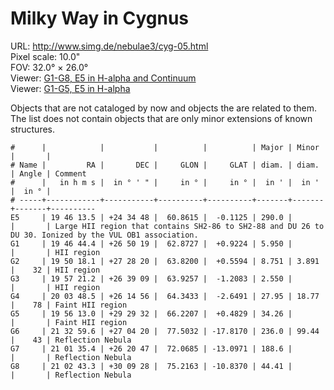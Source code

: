 # Milky Way in Cygnus

URL: <http://www.simg.de/nebulae3/cyg-05.html>   
Pixel scale: 10.0"  
FOV: 32.0° × 26.0°  
Viewer: [G1-G8, E5 in H-alpha and Continuum](http://www.simg.de/nebulae3/cyg-05-hbr.vhtml?nav=0&tbl=1&uo=~3%22E5%22%2C296.5561%2C24.5799%2C290.000%2C%22Large%20HII%20region%20that%20contains%20SH2-86%20to%20SH2-88%20and%20DU%2026%20to%20DU%2030.%20Ionized%20by%20the%20VUL%20OB1%20association.%22~4%2C~3%22G1%22%2C296.6851%2C26.8387%2C5.950%2C%22HII%20region%22~4%2C~3%22G2%22%2C297.5756%2C27.4721%2C8.751%2C3.891%2C32%2C%22HII%20region%22~4%2C~3%22G3%22%2C299.3384%2C26.6525%2C2.550%2C%22HII%20region%22~4%2C~3%22G4%22%2C300.9521%2C26.2489%2C27.952%2C18.779%2C78%2C%22Faint%20HII%20region%22~4%2C~3%22G5%22%2C299.0540%2C29.4921%2C34.266%2C%22Faint%20HII%20region%22~4%2C~3%22G6%22%2C323.2483%2C27.0722%2C236.048%2C99.444%2C43%2C%22Reflection%20Nebula%22~4%2C~3%22G7%22%2C315.3975%2C26.3463%2C188.610%2C%22Reflection%20Nebula%22~4%2C~3%22G8%22%2C315.6804%2C30.1578%2C44.413%2C%22Reflection%20Nebula%22~4)  
Viewer: [G1-G5, E5 in H-alpha](http://www.simg.de/nebulae3/cyg-05-h.vhtml?nav=0&tbl=1&uo=~3%22E5%22%2C296.5561%2C24.5799%2C290.000%2C%22Large%20HII%20region%20that%20contains%20SH2-86%20to%20SH2-88%20and%20DU%2026%20to%20DU%2030.%20Ionized%20by%20the%20VUL%20OB1%20association.%22~4%2C~3%22G1%22%2C296.6851%2C26.8387%2C5.950%2C%22HII%20region%22~4%2C~3%22G2%22%2C297.5756%2C27.4721%2C8.751%2C3.891%2C32%2C%22HII%20region%22~4%2C~3%22G3%22%2C299.3384%2C26.6525%2C2.550%2C%22HII%20region%22~4%2C~3%22G4%22%2C300.9521%2C26.2489%2C27.952%2C18.779%2C78%2C%22Faint%20HII%20region%22~4%2C~3%22G5%22%2C299.0540%2C29.4921%2C34.266%2C%22Faint%20HII%20region%22~4)  

Objects that are not cataloged by now and objects the are related to them. The
list does not contain objects that are only minor extensions of known structures.

	#      |            |           |          |          | Major | Minor |       | 
	# Name |         RA |       DEC |     GLON |     GLAT | diam. | diam. | Angle | Comment
	#      |   in h m s |  in ° ' " |     in ° |     in ° |  in ' |  in ' |  in ° | 
	# -----+------------+-----------+----------+----------+-------+-------+-------+----------
	E5     | 19 46 13.5 | +24 34 48 |  60.8615 |  -0.1125 | 290.0 |       |       | Large HII region that contains SH2-86 to SH2-88 and DU 26 to DU 30. Ionized by the VUL OB1 association.
	G1     | 19 46 44.4 | +26 50 19 |  62.8727 |  +0.9224 | 5.950 |       |       | HII region
	G2     | 19 50 18.1 | +27 28 20 |  63.8200 |  +0.5594 | 8.751 | 3.891 |    32 | HII region
	G3     | 19 57 21.2 | +26 39 09 |  63.9257 |  -1.2083 | 2.550 |       |       | HII region
	G4     | 20 03 48.5 | +26 14 56 |  64.3433 |  -2.6491 | 27.95 | 18.77 |    78 | Faint HII region
	G5     | 19 56 13.0 | +29 29 32 |  66.2207 |  +0.4829 | 34.26 |       |       | Faint HII region
	G6     | 21 32 59.6 | +27 04 20 |  77.5032 | -17.8170 | 236.0 | 99.44 |    43 | Reflection Nebula
	G7     | 21 01 35.4 | +26 20 47 |  72.0685 | -13.0971 | 188.6 |       |       | Reflection Nebula
	G8     | 21 02 43.3 | +30 09 28 |  75.2163 | -10.8370 | 44.41 |       |       | Reflection Nebula
